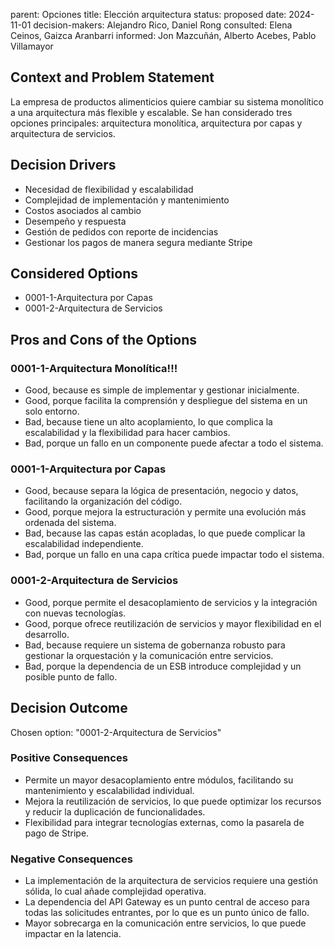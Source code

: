 parent: Opciones
title: Elección arquitectura
status: proposed
date: 2024-11-01
decision-makers: Alejandro Rico, Daniel Rong
consulted: Elena Ceinos, Gaizca Aranbarri
informed: Jon Mazcuñán, Alberto Acebes, Pablo Villamayor



## Context and Problem Statement

La empresa de productos alimenticios quiere cambiar su sistema monolítico a una arquitectura más flexible y escalable. Se han considerado tres opciones principales: arquitectura monolítica, arquitectura por capas y arquitectura de servicios. 

## Decision Drivers

* Necesidad de flexibilidad y escalabilidad
* Complejidad de implementación y mantenimiento
* Costos asociados al cambio
* Desempeño y respuesta
* Gestión de pedidos con reporte de incidencias
* Gestionar los pagos de manera segura mediante Stripe


## Considered Options

* 0001-1-Arquitectura por Capas
* 0001-2-Arquitectura de Servicios 


## Pros and Cons of the Options

### 0001-1-Arquitectura Monolítica!!!

* Good, because es simple de implementar y gestionar inicialmente.
* Good, porque facilita la comprensión y despliegue del sistema en un solo entorno.
* Bad, because tiene un alto acoplamiento, lo que complica la escalabilidad y la flexibilidad para hacer cambios.
* Bad, porque un fallo en un componente puede afectar a todo el sistema.

### 0001-1-Arquitectura por Capas

* Good, because separa la lógica de presentación, negocio y datos, facilitando la organización del código.
* Good, porque mejora la estructuración y permite una evolución más ordenada del sistema.
* Bad, because las capas están acopladas, lo que puede complicar la escalabilidad independiente.
* Bad, porque un fallo en una capa crítica puede impactar todo el sistema.

### 0001-2-Arquitectura de Servicios 

* Good, porque permite el desacoplamiento de servicios y la integración con nuevas tecnologías.
* Good, porque ofrece reutilización de servicios y mayor flexibilidad en el desarrollo.
* Bad, because requiere un sistema de gobernanza robusto para gestionar la orquestación y la comunicación entre servicios.
* Bad, porque la dependencia de un ESB introduce complejidad y un posible punto de fallo.


## Decision Outcome

Chosen option: "0001-2-Arquitectura de Servicios"

### Positive Consequences

* Permite un mayor desacoplamiento entre módulos, facilitando su mantenimiento y escalabilidad individual.
* Mejora la reutilización de servicios, lo que puede optimizar los recursos y reducir la duplicación de funcionalidades.
* Flexibilidad para integrar tecnologías externas, como la pasarela de pago de Stripe.

### Negative Consequences

* La implementación de la arquitectura de servicios requiere una gestión sólida, lo cual añade complejidad operativa.
* La dependencia del API Gateway es un punto central de acceso para todas las solicitudes entrantes, por lo que es un punto único de fallo.
* Mayor sobrecarga en la comunicación entre servicios, lo que puede impactar en la latencia.

